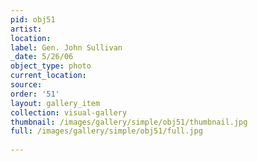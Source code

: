 ```yaml
---
pid: obj51
artist: 
location: 
label: Gen. John Sullivan
_date: 5/26/06
object_type: photo
current_location: 
source: 
order: '51'
layout: gallery_item
collection: visual-gallery
thumbnail: /images/gallery/simple/obj51/thumbnail.jpg
full: /images/gallery/simple/obj51/full.jpg
 
---
```

